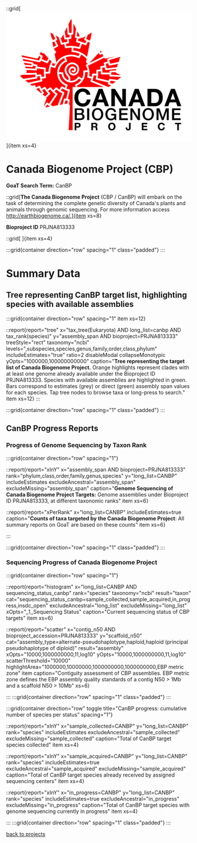 
::grid[![GoaT](/static/images/CanBP.png)]{item xs=4}

# Canada Biogenome Project (CBP)
**GoaT Search Term:** CanBP


::grid[**The Canada Biogenome Project** (CBP / CanBP) will embark on the task of determining the complete genetic diversity of Canada's plants and animals through genomic sequencing. For more information access http://earthbiogenome.ca/.]{item xs=8}

**Bioproject ID** PRJNA813333

::grid[ ]{item xs=4}


:::grid{container direction="row" spacing="1" class="padded"}
:::

# Summary Data

## Tree representing CanBP target list, highlighting species with available assemblies

:::grid{container direction="row" spacing="1" item xs=12}

::report{report="tree" x="tax_tree(Eukaryota) AND long_list=canbp AND tax_rank(species)" y="assembly_span AND bioproject=PRJNA813333" treeStyle="rect" taxonomy="ncbi" levels=",subspecies,species,genus,family,order,class,phylum" includeEstimates="true" ratio=2 disableModal collapseMonotypic yOpts="1000000,100000000000" caption="**Tree representing the target list of Canada Biogenome Project.** Orange highlights represent clades with at least one genome already available under the Bioproject ID PRJNA813333. Species with available assemblies are highlighted in green. Bars correspond to estimates (grey) or direct (green) assembly span values for each species. Tap tree nodes to browse taxa or long-press to search." item xs=12}
:::


:::grid{container direction="row" spacing="1" class="padded"}
:::

## CanBP Progress Reports
### Progress of Genome Sequencing by Taxon Rank
:::grid{container direction="row" spacing="1"}

::report{report="xInY" x="assembly_span AND bioproject=PRJNA813333" rank="phylum,class,order,family,genus,species" y="long_list=CANBP" includeEstimates excludeAncestral="assembly_span" excludeMissing="assembly_span" caption="**Genome Sequencing of Canada Biogenome Project Targets:** Genome assemblies under Bioproject ID PRJNA813333, at different taxonomic ranks" item xs=6}

::report{report="xPerRank" x="long_list=CANBP" includeEstimates=true caption="**Counts of taxa targeted by the Canada Biogenome Project**: All summary reports on GoaT are based on these counts" item xs=6}

:::

:::grid{container direction="row" spacing="1" class="padded"}
:::

### Sequencing Progress of Canada Biogenome Project

:::grid{container direction="row" spacing="1"}

::report{report="histogram" x="long_list=CANBP AND sequencing_status_canbp" rank="species" taxonomy="ncbi" result="taxon" cat="sequencing_status_canbp=sample_collected,sample_acquired,in_progress,insdc_open" excludeAncestral="long_list" excludeMissing="long_list" xOpts=",,1,,Sequencing Status" caption="Current sequencing status of CBP targets" item xs=6}

::report{report="scatter" x="contig_n50 AND bioproject_accession=PRJNA813333" y="scaffold_n50" cat="assembly_type=alternate-pseudohaplotype,haploid,haploid (principal pseudohaplotype of diploid)" result="assembly" xOpts="10000,1000000000,11,log10" yOpts="10000,1000000000,11,log10" scatterThreshold="10000" highlightArea="1000000,10000000,1000000000,1000000000,EBP metric zone" item caption="Contiguity assessment of CBP assemblies. EBP metric zone defines the EBP assembly quality standards of a contig N50 > 1Mb and a scaffold N50 > 10Mb" xs=6}

:::
:::grid{container direction="row" spacing="1" class="padded"}
:::


:::grid{container direction="row" toggle title="CanBP progress: cumulative number of species per status" spacing="1"}

::report{report="xInY" x="sample_collected=CANBP" y="long_list=CANBP" rank="species" includeEstimates excludeAncestral="sample_collected" excludeMissing="sample_collected" caption="Total of CanBP target species collected" item xs=4}

::report{report="xInY" x="sample_acquired=CANBP" y="long_list=CANBP" rank="species" includeEstimates=true excludeAncestral="sample_acquired" excludeMissing="sample_acquired" caption="Total of CanBP target species already received by assigned sequencing centers" item xs=4}

::report{report="xInY" x="in_progress=CANBP" y="long_list=CANBP" rank="species" includeEstimates=true excludeAncestral="in_progress" excludeMissing="in_progress" caption="Total of CanBP target species with genome sequencing currently in progress" item xs=4}

:::
:::grid{container direction="row" spacing="1" class="padded"}
:::



[back to projects](/projects)

